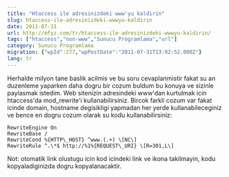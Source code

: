 ```yaml
---
title: "Htaccess ile adresinizdeki www'yu kaldirin"
slug: htaccess-ile-adresinizdeki-wwwyu-kaldirin
date: 2011-07-31
url: http://mfyz.com/tr/htaccess-ile-adresinizdeki-wwwyu-kaldirin/
tags: ["htaccess","non-www","Sunucu Programlama","url"]
category: Sunucu Programlama
migration: {"wpId":277,"wpPostDate":"2011-07-31T13:02:52.000Z"}
lang: tr
---
```


Herhalde milyon tane baslik acilmis ve bu soru cevaplanmistir fakat su an duzenleme yaparken daha dogru bir cozum buldum bu konuya ve sizinle paylasmak istedim. Web sitenizin adresindeki www'dan kurtulmak icin htaccess'da mod\_rewrite'i kullanabilirsiniz. Bircok farkli cozum var fakat icinde domain, hostname degisikligi yapmadan her yerde kullanabileceginiz ve bence en dogru cozum olarak su kodu kullanabilirsiniz:
```
RewriteEngine On
RewriteBase /
RewriteCond %{HTTP\_HOST} ^www.(.+) \[NC\]
RewriteRule ^.\*$ http://%1%{REQUEST\_URI} \[R=301,L\]
```
Not: otomatik link olustugu icin kod icindeki link ve ikona takilmayin, kodu kopyaladiginizda dogru kopyalanacaktir.